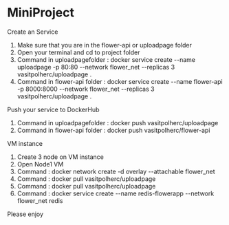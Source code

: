 # MiniProject

Create an Service
1. Make sure that you are in the flower-api or uploadpage folder
2. Open your terminal and cd to project folder
3. Command in uploadpagefolder  : docker service create --name uploadpage -p 80:80 --network flower_net --replicas 3 vasitpolherc/uploadpage .
4. Command in flower-api folder : docker service create --name flower-api -p 8000:8000 --network flower_net --replicas 3 vasitpolherc/uploadpage .

Push your service to DockerHub
1. Command in uploadpagefolder  : docker push vasitpolherc/uploadpage
2. Command in flower-api folder : docker push vasitpolherc/flower-api

VM instance
1. Create 3 node on VM instance
2. Open Node1 VM
3. Command : docker network create -d overlay --attachable flower_net
4. Command : docker pull vasitpolherc/uploadpage
5. Command : docker pull vasitpolherc/uploadpage
6. Command : docker service create --name redis-flowerapp --network flower_net redis

Please enjoy
